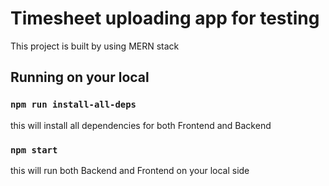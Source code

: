 # Timesheet uploading app for testing

This project is built by using MERN stack

## Running on your local

### `npm run install-all-deps`

this will install all dependencies for both Frontend and Backend

### `npm start`

this will run both Backend and Frontend on your local side
